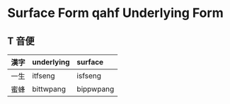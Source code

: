 # Surface Form qahf Underlying Form

## T 音便

| 漢字 | underlying | surface |
| :--- | :--- | :--- |
| 一生 | itfseng | isfseng |
| 蜜蜂 | bittwpang | bippwpang |
